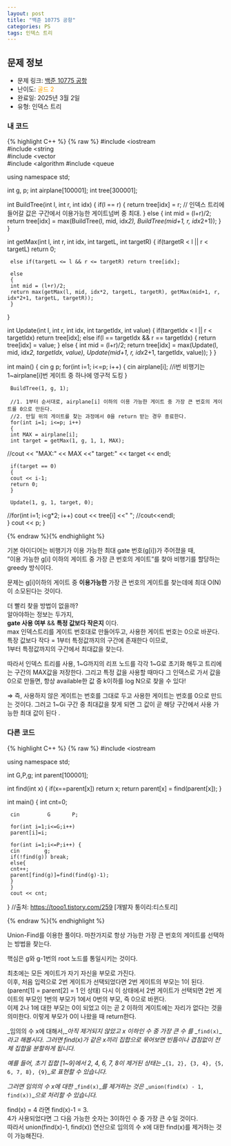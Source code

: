```yaml
---
layout: post
title: "백준 10775 공항"
categories: PS
tags: 인덱스 트리
---
```


## 문제 정보
- 문제 링크: [백준 10775 공항](https://www.acmicpc.net/problem/10775)
- 난이도: <span style="color:#FFA500">골드 2</span>
- 완료일: 2025년 3월 2일
- 유형: 인덱스 트리

### 내 코드

{% highlight C++ %} {% raw %}
#include <iostream	
#include <string	
#include <vector	
#include <algorithm	
#include <queue	

using namespace std;

int g, p;
int airplane[100001];
int tree[300001];

int BuildTree(int l, int r, int idx)
{
	 if(l == r)
	 {
	 return tree[idx] = r; // 인덱스 트리에 들어갈 값은 구간에서 이용가능한 게이트넘버 중 최대.
	 }
	 else
	 {
	 int mid = (l+r)/2;
	 return tree[idx] = max(BuildTree(l, mid, idx*2), BuildTree(mid+1, r, idx*2+1));
	 }
}

int getMax(int l, int r, int idx, int targetL, int targetR)
{
	 if(targetR < l || r < targetL) return 0;
	 
	 else if(targetL <= l && r <= targetR) return tree[idx];

	 else
	 {
	 int mid = (l+r)/2;
	 return max(getMax(l, mid, idx*2, targetL, targetR), getMax(mid+1, r, idx*2+1, targetL, targetR));
	 }

}

int Update(int l, int r, int idx, int targetIdx, int value)
{
	 if(targetIdx < l || r < targetIdx) return tree[idx];
	 else if(l == targetIdx && r == targetIdx)
	 {
	 return tree[idx] = value;
	 }
	 else
	 {
	 int mid = (l+r)/2;
	 return tree[idx] = max(Update(l, mid, idx*2, targetIdx, value), Update(mid+1, r, idx*2+1, targetIdx, value));
	 }
}

int main()
{
	 cin 		 g 		 p;
	 for(int i=1; i<=p; i++)
	 {
	 cin 		 airplane[i]; //i번 비행기는 1~airplane[i]번 게이트 중 하나에 영구적 도킹
	 }
	 
	 BuildTree(1, g, 1);

	 //1. 1부터 순서대로, airplane[i] 이하의 이용 가능한 게이트 중 가장 큰 번호의 게이트를 0으로 만든다.
	 //2. 만일 위의 게이트를 찾는 과정에서 0을 return 받는 경우 종료한다.
	 for(int i=1; i<=p; i++)
	 {
	 int MAX = airplane[i];
	 int target = getMax(1, g, 1, 1, MAX);

//cout << "MAX:" << MAX <<" target:" << target << endl;        

	 if(target == 0)
	 {
	 cout << i-1;
	 return 0;
	 }

	 Update(1, g, 1, target, 0);
//for(int i=1; i<g*2; i++) cout << tree[i] <<" ";
//cout<<endl;        
	 }
	 cout << p;
}

{% endraw %}{% endhighlight %}

기본 아이디어는 비행기가 이용 가능한 최대 gate 번호(g[i])가 주어졌을 때,  
”이용 가능한 g[i] 이하의 게이트 중 가장 큰 번호의 게이트”를 찾아 비행기를 할당하는 greedy 방식이다.  

문제는 g[i]이하의 게이트 중 **이용가능한** 가장 큰 번호의 게이트를 찾는데에 최대 O(N)이 소모된다는 것이다.

더 빨리 찾을 방법이 없을까?   
알아야하는 정보는 두가지,   
**gate 사용 여부** && **특정 값보다 작은지** 이다.  
max 인덱스트리를 게이트 번호대로 만들어두고, 사용한 게이트 번호는 0으로 바꾼다.  
특장 값보다 작다 = 1부터 특정값까지의 구간에 존재한다 이므로,  
1부터 특정값까지의 구간에서 최대값을 찾는다.   

따라서 인덱스 트리를 사용, 1~G까지의 리프 노드를 각각 1~G로 초기화 해두고 트리에는 구간의 MAX값을 저장한다. 그리고 특정 값을 사용할 때마다 그 인덱스로 가서 값을 0으로 만들면, 항상 available한 값 중 k이하를 log N으로 찾을 수 있다!

⇒ 즉, 사용하지 않은 게이트는 번호를 그대로 두고 사용한 게이트는 번호를 0으로 만드는 것이다. 그러고 1~Gi 구간 중 최대값을 찾게 되면 그 값이 곧 해당 구간에서 사용 가능한 최대 값이 된다 . 

### 다른 코드

{% highlight C++ %} {% raw %}
#include <iostream	

using namespace std;

int G,P,g;
int parent[100001];

int find(int x) {
	 if(x==parent[x]) return x;
	 return parent[x] = find(parent[x]);
}

int main() {
	 int cnt=0;

	 cin 		 G 		 P;

	 for(int i=1;i<=G;i++)
	 parent[i]=i;
	 
	 for(int i=1;i<=P;i++) {
	 cin 		g;
	 if(!find(g)) break;
	 else{
	 cnt++;
	 parent[find(g)]=find(find(g)-1);
	 }
	 }
	 cout << cnt;
}
//출처: https://tooo1.tistory.com/259 [개발자 퉁이리:티스토리]

{% endraw %}{% endhighlight %}

Union-Find를 이용한 풀이다. 마찬가지로 항상 가능한 가장 큰 번호의 게이트를 선택하는 방법을 찾는다.

핵심은 g와 g-1번의 root 노드를 통일시키는 것이다.

최초에는 모든 게이트가 자기 자신을 부모로 가진다.  
이후, 처음 입력으로 2번 게이트가 선택되었다면 2번 게이트의 부모는 1이 된다. (parent[1] = parent[2] = 1 인 상태) 다시 이 상태에서 2번 게이트가 선택되면 2번 게이트의 부모인 1번의 부모가 1에서 0번의 부모, 즉 0으로 바뀐다.   
이제 2나 1에 대한 부모는 0이 되었고 이는 곧 2 이하의 게이트에는 자리가 없다는 것을 의미한다. 이렇게 부모가 0이 나왔을 때 return한다.   

_임의의 수 x에 대해서,__아직 제거되지 않았고 x 이하인 수 중 가장 큰 수_ _를_ _`find(x)`__라고 해봅시다. 그러면 find(x)가 같은 x끼리 집합으로 묶어보면 빈틈이나 겹침없이 전체 집합을 분할하게 됩니다._

_예를 들어, 초기 집합 [1~9]에서 2, 4, 6, 7, 8이 제거된 상태는_ _`{1, 2}, {3, 4}, {5, 6, 7, 8}, {9}`__로 표현할 수 있습니다._

_그러면 임의의 수 x에 대한_ _`find(x)`__를 제거하는 것은_ _`union(find(x) - 1, find(x))`__으로 처리할 수 있습니다._

find(x) = 4 라면 find(x)-1 = 3.   
4가 사용되었다면 그 다음 가능한 숫자는 3이하인 수 중 가장 큰 수일 것이다.   
따라서 union(find(x)-1, find(x)) 연산으로 임의의 수 x에 대한 find(x)를 제거하는 것이 가능해진다.  

